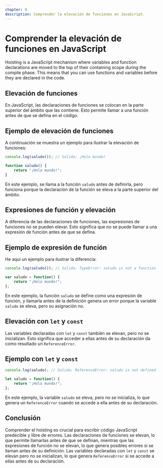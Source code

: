 ```yaml
---
chapter: 8
description: Comprender la elevación de funciones en JavaScript.
---
```


# Comprender la elevación de funciones en JavaScript

Hoisting is a JavaScript mechanism where variables and function declarations are moved to the top of their containing scope during the compile phase. This means that you can use functions and variables before they are declared in the code.

## Elevación de funciones

En JavaScript, las declaraciones de funciones se colocan en la parte superior del ámbito que las contiene. Esto permite llamar a una función antes de que se defina en el código.

## Ejemplo de elevación de funciones

A continuación se muestra un ejemplo para ilustrar la elevación de funciones:

```javascript
console.log(saludo()); // Salida: ¡Hola mundo!

function saludo() {
    return "¡Hola mundo!";
}
```

En este ejemplo, se llama a la función `saludo` antes de definirla, pero funciona porque la declaración de la función se eleva a la parte superior del ámbito.

## Expresiones de función y elevación

A diferencia de las declaraciones de funciones, las expresiones de funciones no se pueden elevar. Esto significa que no se puede llamar a una expresión de función antes de que se defina.

## Ejemplo de expresión de función

He aquí un ejemplo para ilustrar la diferencia:

```javascript
console.log(saludo()); // Salida: TypeError: saludo is not a function

var saludo = function() {
    return "¡Hola mundo!";
};
```

En este ejemplo, la función `saludo` se define como una expresión de función, y llamarla antes de la definición genera un error porque la variable `saludo` se eleva, pero su asignación no.

## Elevación con `let` y `const`

Las variables declaradas con `let` y `const` también se elevan, pero no se inicializan. Esto significa que acceder a ellas antes de su declaración da como resultado un `ReferenceError`.

## Ejemplo con `let` y `const`

```javascript
console.log(saludo); // Salida: ReferenceError: saludo is not defined

let saludo = function() {
    return "¡Hola mundo!";
};
```

En este ejemplo, la variable `saludo` se eleva, pero no se inicializa, lo que genera un `ReferenceError` cuando se accede a ella antes de su declaración.

## Conclusión

Comprender el hoisting es crucial para escribir código JavaScript predecible y libre de errores. Las declaraciones de funciones se elevan, lo que permite llamarlas antes de que se definan, mientras que las expresiones de función no se elevan, lo que genera posibles errores si se llaman antes de su definición. Las variables declaradas con `let` y `const` se elevan pero no se inicializan, lo que genera `ReferenceError` si se accede a ellas antes de su declaración.
